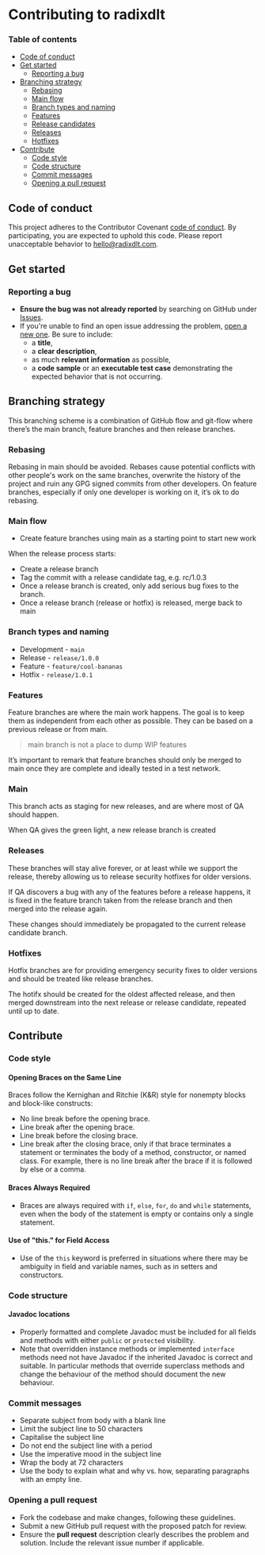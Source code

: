 # Contributing to radixdlt

### Table of contents
- [Code of conduct](#code-of-conduct)
- [Get started](#get-started)
  - [Reporting a bug](#reporting-a-bug)
- [Branching strategy](#branching-strategy)
  - [Rebasing](#rebasing)
  - [Main flow](#main-flow)
  - [Branch types and naming](#branch-types-and-naming)
  - [Features](#features)
  - [Release candidates](#release-candidates)
  - [Releases](#releases)
  - [Hotfixes](#hotfixes)
- [Contribute](#contribute)
  - [Code style](#code-style)
  - [Code structure](#code-structure)
  - [Commit messages](#commit-messages)
  - [Opening a pull request](#opening-a-pull-request)


## Code of conduct

This project adheres to the Contributor Covenant [code of conduct](CODE_OF_CONDUCT.md).
By participating, you are expected to uphold this code.
Please report unacceptable behavior to [hello@radixdlt.com](mailto:hello@radixdlt.com).

## Get started

### Reporting a bug

* **Ensure the bug was not already reported** by searching on GitHub under [Issues](https://github.com/radixdlt/radixdlt-parent/issues).
* If you're unable to find an open issue addressing the problem, [open a new one](https://github.com/radixdlt/radixdlt-parent/issues/new). Be sure to include:
  * a **title**,
  * a **clear description**,
  * as much **relevant information** as possible,
  * a **code sample** or an **executable test case** demonstrating the expected behavior that is not occurring.

## Branching strategy

This branching scheme is a combination of GitHub flow and git-flow where there’s the main branch, feature branches and then release branches.


### Rebasing

Rebasing in main should be avoided. Rebases cause potential conflicts with other people's work on the same branches, overwrite the history of the project and ruin any GPG signed commits from other developers. On feature branches, especially if only one developer is working on it, it’s ok to do rebasing.


### Main flow

* Create feature branches using main as a starting point to start new work

When the release process starts:

* Create a release branch
* Tag the commit with a release candidate tag, e.g. rc/1.0.3
* Once a release branch is created, only add serious bug fixes to the branch.
* Once a release branch (release or hotfix) is released, merge back to main



### Branch types and naming

* Development  - `main`
* Release - `release/1.0.0`
* Feature - `feature/cool-bananas`
* Hotfix - `release/1.0.1`


### Features

Feature branches are where the main work happens. The goal is to keep them as independent from each other as possible. They can be based on a previous release or from main.

> main branch is not a place to dump WIP features

It’s important to remark that feature branches should only be merged to main once they are complete and ideally tested in a test network.

### Main

This branch acts as staging for new releases, and are where most of QA should happen.

When QA gives the green light, a new release branch is created

### Releases

These branches will stay alive forever, or at least while we support the release, thereby allowing us to release security hotfixes for older versions.

If QA discovers a bug with any of the features before a release happens, it is fixed in the feature branch taken from the release branch and then merged into the release again.

These changes should immediately be propagated to the current release candidate branch.

### Hotfixes

Hotfix branches are for providing emergency security fixes to older versions and should be treated like release branches.

The hotifx should be created for the oldest affected release, and then merged downstream into the next release or release candidate, repeated until up to date.

## Contribute


### Code style

#### Opening Braces on the Same Line

Braces follow the Kernighan and Ritchie (K&R) style for nonempty blocks and block-like constructs:

* No line break before the opening brace.
* Line break after the opening brace.
* Line break before the closing brace.
* Line break after the closing brace, only if that brace terminates a statement or terminates the body of a method, constructor, or named class. For example, there is no line break after the brace if it is followed by else or a comma.

#### Braces Always Required

* Braces are always required with `if`, `else`, `for`, `do` and `while` statements, even when the body of the statement is empty or contains only a single statement.

#### Use of "this." for Field Access

* Use of the `this` keyword is preferred in situations where there may be ambiguity in field and variable names, such as in setters and constructors.

### Code structure

#### Javadoc locations

* Properly formatted and complete Javadoc must be included for all fields and methods with either `public` or `protected` visibility.
* Note that overridden instance methods or implemented `interface` methods need not have Javadoc if the inherited Javadoc is correct and suitable.  In particular methods that override superclass methods and change the behaviour of the method should document the new behaviour.

### Commit messages

  *  Separate subject from body with a blank line
  *  Limit the subject line to 50 characters
  *  Capitalise the subject line
  *  Do not end the subject line with a period
  *  Use the imperative mood in the subject line
  *  Wrap the body at 72 characters
  *  Use the body to explain what and why vs. how, separating paragraphs with an empty line.


### Opening a pull request

* Fork the codebase and make changes, following these guidelines.
* Submit a new GitHub pull request with the proposed patch for review.
* Ensure the **pull request** description clearly describes the problem and solution. Include the relevant issue number if applicable.

